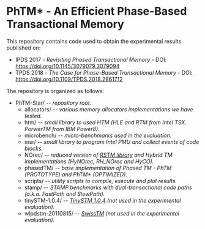 # PhTM* - An Efficient Phase-Based Transactional Memory

This repository contains code used to obtain the experimental results published on:
* IPDS 2017 - *Revisiting Phased Transactional Memory* - DOI: https://doi.org/10.1145/3079079.3079094
* TPDS 2018 - *The Case for Phase-Based Transactional Memory* - DOI: https://doi.org/10.1109/TPDS.2018.2861712

The repository is organized as follows:

- PhTM-Star/  -- *repository root.*
  - allocators/  -- *various memory allocators implementations we have tested.*
  - htm/  -- *small library to used HTM (HLE and RTM from Intel TSX. PorwerTM from IBM Power8).*
  - microbench/  -- *micro-benchmarks used in the evaluation.*
  - msr/  -- *small library to program Intel PMU and collect events of code blocks.*
  - NOrec/  -- *reduced version of [RSTM library](http://www.cs.rochester.edu/research/synchronization/rstm/)
  and Hybrid TM implementations (HyNOrec, RH_NOrec and HyCO).*
  - phasedTM/  -- *base implementation of Phased TM - PhTM (PROTOTYPE) and PhTM\* (OPTIMIZED).*
  - scripts/  -- *utility scripts to compile, execute and plot results.*
  - stamp/  -- *STAMP benchmarks with dual-transactional code paths (a.k.a. FastPath and SlowPath).*
  - tinySTM-1.0.4/  -- *[TinySTM 1.0.4](http://www.tmware.org/tinystm.html) (not used in the experimental evaluation).*
  - wlpdstm-20110815/ -- *[SwissTM](http://lpd.epfl.ch/transactions/wiki/doku.php?id=swisstm) (not used in the experimental evaluation).*
